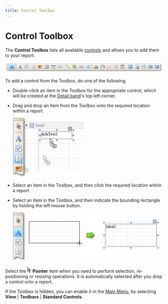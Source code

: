```yaml
---
title: Control Toolbox
---
```

# Control Toolbox
The **Control Toolbox** lists all available [controls](../report-controls.md) and allows you to add them to your report.

![RD_Elements_Toolbox](../../../../../images/img8260.png)

To add a control from the Toolbox, do one of the following.
* Double-click an item in the Toolbox for the appropriate control, which will be created at the [Detail band](../report-bands/detail-band.md)'s top left corner.
* Drag and drop an item from the Toolbox onto the required location within a report.
	
	![RD_CreateReports_StaticReport_0](../../../../../images/img8340.png)
* Select an item in the Toolbox, and then click the required location within a report.
* Select an item in the Toolbox, and then indicate the bounding rectangle by holding the left mouse button.
	
	![RD_Elements_Toolbox_0](../../../../../images/img11136.png)

Select the ![RD_Toolbox_1](../../../../../images/img9152.png) **Pointer** item when you need to perform selection, re-positioning or resizing operations. It is automatically selected after you drop a control onto a report.

If the Toolbox is hidden, you can enable it in the [Main Menu](main-menu.md), by selecting **View** | **Toolbars** | **Standard Controls**.